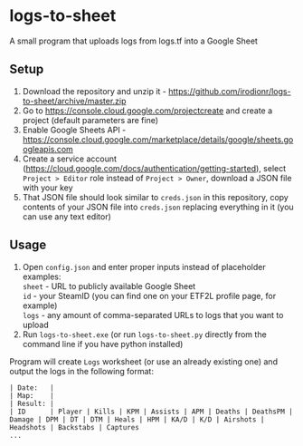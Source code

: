 # logs-to-sheet

A small program that uploads logs from logs.tf into a Google Sheet

## Setup

1. Download the repository and unzip it - https://github.com/irodionr/logs-to-sheet/archive/master.zip
2. Go to https://console.cloud.google.com/projectcreate and create a project (default parameters are fine)
3. Enable Google Sheets API - https://console.cloud.google.com/marketplace/details/google/sheets.googleapis.com
4. Create a service account (https://cloud.google.com/docs/authentication/getting-started), select `Project > Editor` role instead of `Project > Owner`, download a JSON file with your key
5. That JSON file should look similar to `creds.json` in this repository, copy contents of your JSON file into `creds.json` replacing everything in it (you can use any text editor)

## Usage

1. Open `config.json` and enter proper inputs instead of placeholder examples:  
  `sheet` - URL to publicly available Google Sheet  
  `id` - your SteamID (you can find one on your ETF2L profile page, for example)  
  `logs` - any amount of comma-separated URLs to logs that you want to upload
2. Run `logs-to-sheet.exe` (or run `logs-to-sheet.py` directly from the command line if you have python installed)

Program will create `Logs` worksheet (or use an already existing one) and output the logs in the following format:  
```
| Date:   |
| Map:    |
| Result: |
| ID      | Player | Kills | KPM | Assists | APM | Deaths | DeathsPM | Damage | DPM | DT | DTM | Heals | HPM | KA/D | K/D | Airshots | Headshots | Backstabs | Captures
...
```

